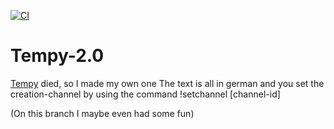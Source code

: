 [![CI](https://github.com/HyperTNTClown/Tempy-2.0/actions/workflows/gradle.yml/badge.svg)](https://github.com/HyperTNTClown/Tempy-2.0/actions/workflows/gradle.yml)
# Tempy-2.0
[Tempy](https://tempybot.me) died, so I made my own one
The text is all in german and you set the creation-channel by using the command !setchannel \[channel-id\]

(On this branch I maybe even had some fun)